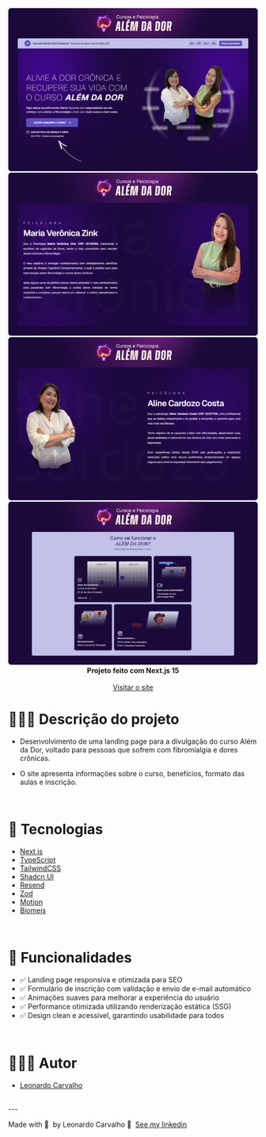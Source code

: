 <div align="center">

<img alt="Imagem preview" src="https://raw.githubusercontent.com/Leorrc/website-alem-da-dor/master/images/preview-1.webp">

<img alt="Imagem preview" src="https://raw.githubusercontent.com/Leorrc/website-alem-da-dor/master/images/preview-2.webp">

<img alt="Imagem preview" src="https://raw.githubusercontent.com/Leorrc/website-alem-da-dor/master/images/preview-3.webp">

<img alt="Imagem preview" src="https://raw.githubusercontent.com/Leorrc/website-alem-da-dor/master/images/preview-4.webp">

</div>

<div align="center"><strong>Projeto feito com Next.js 15</strong></div>
<br />
<div align="center">
<a href="https://www.cursosepsicologia.com.br/alem-da-dor">Visitar o site</a>
</div>

# 👨🏻‍💻 Descrição do projeto 

- Desenvolvimento de uma landing page para a divulgação do curso Além da Dor, voltado para pessoas que sofrem com fibromialgia e dores crônicas.

- O site apresenta informações sobre o curso, benefícios, formato das aulas e inscrição.

<br />

# 🚀 Tecnologias

- [Next.js](https://reactjs.org/)
- [TypeScript](https://www.typescriptlang.org/)
- [TailwindCSS](https://tailwindcss.com/)
- [Shadcn UI](https://ui.shadcn.com/)
- [Resend](https://resend.com/)
- [Zod](https://zod.dev/)
- [Motion](https://motion.dev/)
- [Biomejs](https://biomejs.dev/)

<br />

# 📌 Funcionalidades
- ✅ Landing page responsiva e otimizada para SEO
- ✅ Formulário de inscrição com validação e envio de e-mail automático
- ✅ Animações suaves para melhorar a experiência do usuário
- ✅ Performance otimizada utilizando renderização estática (SSG)
- ✅ Design clean e acessível, garantindo usabilidade para todos

<br />

# 👨🏻‍💻 Autor

- [Leonardo Carvalho](https://www.linkedin.com/in/leocarvalhodev/)

<br />
---

Made with 💜 &nbsp;by Leonardo Carvalho 👋 &nbsp;[See my linkedin](https://www.linkedin.com/in/leocarvalhodev/)